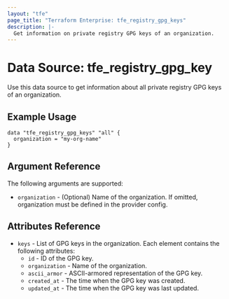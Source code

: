 ```yaml
---
layout: "tfe"
page_title: "Terraform Enterprise: tfe_registry_gpg_keys"
description: |-
  Get information on private registry GPG keys of an organization.
---
```


# Data Source: tfe_registry_gpg_key

Use this data source to get information about all private registry GPG keys of an organization.

## Example Usage

```hcl
data "tfe_registry_gpg_keys" "all" {
  organization = "my-org-name"
}
```

## Argument Reference

The following arguments are supported:

* `organization` - (Optional) Name of the organization. If omitted, organization must be defined in the provider config.

## Attributes Reference

* `keys` - List of GPG keys in the organization. Each element contains the following attributes:
  * `id` - ID of the GPG key.
  * `organization` - Name of the organization.
  * `ascii_armor` - ASCII-armored representation of the GPG key.
  * `created_at` - The time when the GPG key was created.
  * `updated_at` - The time when the GPG key was last updated.
